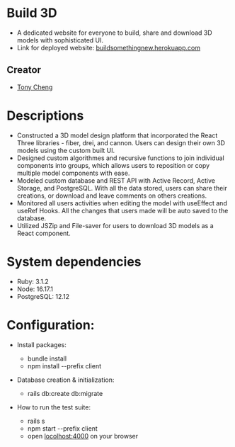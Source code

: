 # Build 3D

- A dedicated website for everyone to build, share and download 3D models with sophisticated UI.
- Link for deployed website: [buildsomethingnew.herokuapp.com](https://buildsomethingnew.herokuapp.com/)

## Creator

- [Tony Cheng](https://github.com/TLCheng11)

# Descriptions

- Constructed a 3D model design platform that incorporated the React Three libraries - fiber, drei, and cannon. Users can design their own 3D models using the custom built UI.
- Designed custom algorithmes and recursive functions to join individual components into groups, which allows users to reposition or copy multiple model components with ease.
- Modeled custom database and REST API with Active Record, Active Storage, and PostgreSQL. With all the data stored, users can share their creations, or download and leave comments on others creations.
- Monitored all users activities when editing the model with useEffect and useRef Hooks. All the changes that users made will be auto saved to the database.
- Utilized JSZip and File-saver for users to download 3D models as a React component.

# System dependencies

- Ruby: 3.1.2
- Node: 16.17.1
- PostgreSQL: 12.12

# Configuration:

- Install packages:

  - bundle install
  - npm install --prefix client

- Database creation & initialization:

  - rails db:create db:migrate

- How to run the test suite:
  - rails s
  - npm start --prefix client
  - open [locolhost:4000](http://localhost:4000/) on your browser
